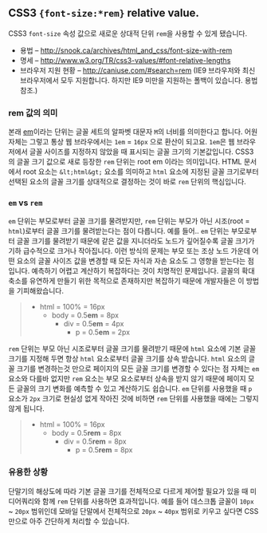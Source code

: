 ## CSS3 `{font-size:*rem}` relative value.

CSS3 `font-size` 속성 값으로 새로운 상대적 단위 `rem`을 사용할 수 있게 됐습니다.

* 용법 – <a href="http://snook.ca/archives/html_and_css/font-size-with-rem">http://snook.ca/archives/html_and_css/font-size-with-rem</a>
* 명세 – <a href="http://www.w3.org/TR/css3-values/#font-relative-lengths">http://www.w3.org/TR/css3-values/#font-relative-lengths</a>
* 브라우저 지원 현황 – <a href="http://caniuse.com/#search=rem">http://caniuse.com/#search=rem</a> (IE9 브라우저와 최신 브라우저에서 모두 지원합니다. 하지만 IE9 미만을 지원하는 폴백이 있습니다. 용법 참조.)

### rem 값의 의미
본래 <a href="http://en.wikipedia.org/wiki/Em_(typography)">em</a>이라는 단위는 글꼴 세트의 알파벳 대문자 `M`의 너비를 의미한다고 합니다. 어원 자체는 그렇고 통상 웹 브라우에서는 `1em` = `16px` 으로 환산이 되고요. `1em`은 웹 브라우저에서 글꼴 사이즈를 지정하지 않았을 때 표시되는 글꼴 크기의 기본값입니다. CSS3의 글꼴 크기 값으로 새로 등장한 `rem` 단위는 root em 이라는 의미입니다. HTML 문서에서 root 요소는 `&lt;html&gt;` 요소를 의미하고 `html` 요소에 지정된 글꼴 크기로부터 선택된 요소의 글꼴 크기를 상대적으로 결정하는 것이 바로 `rem` 단위의 핵심입니다.

### `em` vs `rem`
`em` 단위는 부모로부터 글꼴 크기를 물려받지만, `rem` 단위는 부모가 아닌 시조(root = `html`)로부터 글꼴 크기를 물려받는다는 점이 다릅니다. 예를 들어.. `em` 단위는 부모로부터 글꼴 크기를 물려받기 때문에 같은 값을 지니더라도 노드가 깊어질수록 글꼴 크기가 기하 급수적으로 크거나 작아집니다. 이런 방식의 문제는 부모 또는 조상 노드 가운데 어떤 요소의 글꼴 사이즈 값을 변경할 때 모든 자식과 자손 요소도 그 영향을 받는다는 점입니다. 예측하기 어렵고 계산하기 복잡하다는 것이 치명적인 문제입니다. 글꼴의 확대 축소를 유연하게 만들기 위한 목적으로 존재하지만 복잡하기 때문에 개발자들은 이 방법을 기피해왔습니다.

> * html = 100% = 16px
>   * body = 0.5**em** = 8px
>     * div = 0.5**em** = 4px
>       * p = 0.5**em** = 2px

`rem` 단위는 부모 아닌 시조로부터 글꼴 크기를 물려받기 때문에 `html` 요소에 기본 글꼴 크기를 지정해 두면 항상 `html` 요소로부터 글꼴 크기를 상속 받습니다. `html` 요소의 글꼴 크기를 변경하는것 만으로 페이지의 모든 글꼴 크기를 변경할 수 있다는 점 자체는 `em` 요소와 다를바 없지만 `rem` 요소는 부모 요소로부터 상속을 받지 않기 때문에 페이지 모든 글꼴의 크기 변화를 예측할 수 있고 계산하기도 쉽습니다. `em` 단위를 사용했을 때 `p` 요소가 `2px` 크기로 현실성 없게 작아진 것에 비하면 `rem` 단위를 사용했을 때에는 그렇지 않게 됩니다.

> * html = 100% = 16px
>   * body = 0.5**rem** = 8px
>     * div = 0.5**rem** = 8px
>       * p = 0.5**rem** = 8px

### 유용한 상황
단말기의 해상도에 따라 기본 글꼴 크기를 전체적으로 다르게 제어할 필요가 있을 때 미디어쿼리와 함께 `rem` 단위를 사용하면 효과적입니다. 예를 들어 데스크톱 글꼴이 `10px` ~ `20px` 범위인데 모바일 단말에서 전체적으로 `20px` ~ `40px` 범위로 키우고 싶다면 CSS 만으로 아주 간단하게 처리할 수 있습니다.

